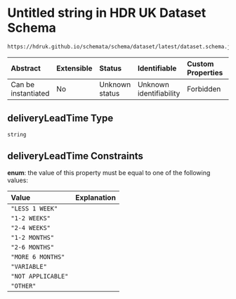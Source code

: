 # Untitled string in HDR UK Dataset Schema

```txt
https://hdruk.github.io/schemata/schema/dataset/latest/dataset.schema.json#/definitions/deliveryLeadTime
```



| Abstract            | Extensible | Status         | Identifiable            | Custom Properties | Additional Properties | Access Restrictions | Defined In                                                                                        |
| :------------------ | :--------- | :------------- | :---------------------- | :---------------- | :-------------------- | :------------------ | :------------------------------------------------------------------------------------------------ |
| Can be instantiated | No         | Unknown status | Unknown identifiability | Forbidden         | Allowed               | none                | [dataset.schema.json*](../../../schema/dataset/latest/dataset.schema.json "open original schema") |

## deliveryLeadTime Type

`string`

## deliveryLeadTime Constraints

**enum**: the value of this property must be equal to one of the following values:

| Value              | Explanation |
| :----------------- | :---------- |
| `"LESS 1 WEEK"`    |             |
| `"1-2 WEEKS"`      |             |
| `"2-4 WEEKS"`      |             |
| `"1-2 MONTHS"`     |             |
| `"2-6 MONTHS"`     |             |
| `"MORE 6 MONTHS"`  |             |
| `"VARIABLE"`       |             |
| `"NOT APPLICABLE"` |             |
| `"OTHER"`          |             |
